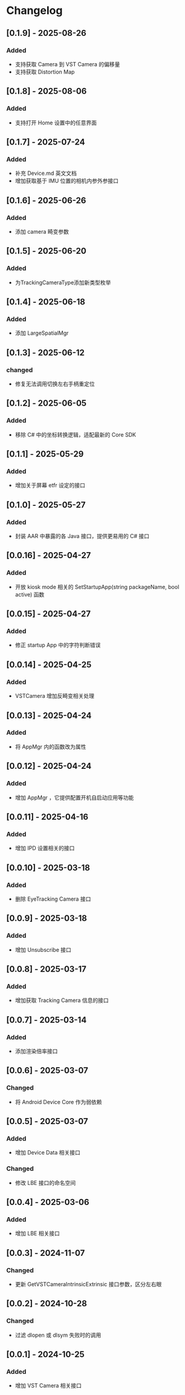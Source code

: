# Changelog

## [0.1.9] - 2025-08-26

### Added

- 支持获取 Camera 到 VST Camera 的偏移量
- 支持获取 Distortion Map

## [0.1.8] - 2025-08-06

### Added

- 支持打开 Home 设置中的任意界面

## [0.1.7] - 2025-07-24

### Added

- 补充 Device.md 英文文档
- 增加获取基于 IMU 位置的相机内参外参接口

## [0.1.6] - 2025-06-26

### Added

- 添加 camera 畸变参数

## [0.1.5] - 2025-06-20

### Added

- 为TrackingCameraType添加新类型枚举

## [0.1.4] - 2025-06-18

### Added

- 添加 LargeSpatialMgr


## [0.1.3] - 2025-06-12

### changed

- 修复无法调用切换左右手柄重定位

## [0.1.2] - 2025-06-05

### Added

- 移除 C# 中的坐标转换逻辑，适配最新的 Core SDK

## [0.1.1] - 2025-05-29

### Added

- 增加关于屏幕 etfr 设定的接口

## [0.1.0] - 2025-05-27

### Added

- 封装 AAR 中暴露的各 Java 接口，提供更易用的 C# 接口

## [0.0.16] - 2025-04-27

### Added

- 开放 kiosk mode 相关的 SetStartupApp(string packageName, bool active) 函数

## [0.0.15] - 2025-04-27

### Added

- 修正 startup App 中的字符判断错误

## [0.0.14] - 2025-04-25

### Added

- VSTCamera 增加反畸变相关处理

## [0.0.13] - 2025-04-24

### Added

- 将 AppMgr 内的函数改为属性

## [0.0.12] - 2025-04-24

### Added

- 增加 AppMgr ，它提供配置开机自启动应用等功能

## [0.0.11] - 2025-04-16

### Added

- 增加 IPD 设置相关的接口

## [0.0.10] - 2025-03-18

### Added

- 删除 EyeTracking Camera 接口

## [0.0.9] - 2025-03-18

### Added

- 增加 Unsubscribe 接口

## [0.0.8] - 2025-03-17

### Added

- 增加获取 Tracking Camera 信息的接口

## [0.0.7] - 2025-03-14

### Added

- 添加渲染倍率接口

## [0.0.6] - 2025-03-07

### Changed

- 将 Android Device Core 作为弱依赖

## [0.0.5] - 2025-03-07

### Added

- 增加 Device Data 相关接口

### Changed

- 修改 LBE 接口的命名空间

## [0.0.4] - 2025-03-06

### Added

- 增加 LBE 相关接口

## [0.0.3] - 2024-11-07

### Changed

- 更新 GetVSTCameraIntrinsicExtrinsic 接口参数，区分左右眼

## [0.0.2] - 2024-10-28

### Changed

- 过滤 dlopen 或 dlsym 失败时的调用

## [0.0.1] - 2024-10-25

### Added

- 增加 VST Camera 相关接口
